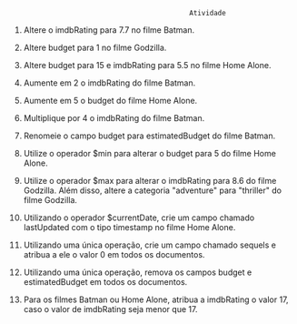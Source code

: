                                                 Atividade

1. Altere o imdbRating para 7.7 no filme Batman.

2. Altere budget para 1 no filme Godzilla.

3. Altere budget para 15 e imdbRating para 5.5 no filme Home Alone.

4. Aumente em 2 o imdbRating do filme Batman.

5. Aumente em 5 o budget do filme Home Alone.

6. Multiplique por 4 o imdbRating do filme Batman.

7. Renomeie o campo budget para estimatedBudget do filme Batman.

8. Utilize o operador $min para alterar o budget para 5 do filme Home Alone.

9. Utilize o operador $max para alterar o imdbRating para 8.6 do filme Godzilla. Além disso, altere a categoria "adventure" para "thriller" do filme Godzilla.

10. Utilizando o operador $currentDate, crie um campo chamado lastUpdated com o tipo timestamp no filme Home Alone.

11. Utilizando uma única operação, crie um campo chamado sequels e atribua a ele o valor 0 em todos os documentos.

12. Utilizando uma única operação, remova os campos budget e estimatedBudget em todos os documentos.

13. Para os filmes Batman ou Home Alone, atribua a imdbRating o valor 17, caso o valor de imdbRating seja menor que 17.